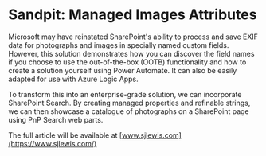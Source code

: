 # Sandpit: Managed Images Attributes

Microsoft may have reinstated SharePoint's ability to process and save EXIF data for photographs and images in specially named custom fields. However, this solution demonstrates how you can discover the field names if you choose to use the out-of-the-box (OOTB) functionality and how to create a solution yourself using Power Automate. It can also be easily adapted for use with Azure Logic Apps.

To transform this into an enterprise-grade solution, we can incorporate SharePoint Search. By creating managed properties and refinable strings, we can then showcase a catalogue of photographs on a SharePoint page using PnP Search web parts.

The full article will be available at [www.sjlewis.com](https://www.sjlewis.com/)
